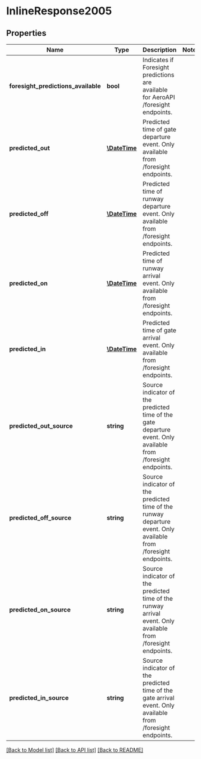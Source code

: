 # InlineResponse2005

## Properties
Name | Type | Description | Notes
------------ | ------------- | ------------- | -------------
**foresight_predictions_available** | **bool** | Indicates if Foresight predictions are available for AeroAPI /foresight endpoints. | 
**predicted_out** | [**\DateTime**](\DateTime.md) | Predicted time of gate departure event. Only available from /foresight endpoints. | 
**predicted_off** | [**\DateTime**](\DateTime.md) | Predicted time of runway departure event. Only available from /foresight endpoints. | 
**predicted_on** | [**\DateTime**](\DateTime.md) | Predicted time of runway arrival event. Only available from /foresight endpoints. | 
**predicted_in** | [**\DateTime**](\DateTime.md) | Predicted time of gate arrival event. Only available from /foresight endpoints. | 
**predicted_out_source** | **string** | Source indicator of the predicted time of the gate departure event. Only available from /foresight endpoints. | 
**predicted_off_source** | **string** | Source indicator of the predicted time of the runway departure event. Only available from /foresight endpoints. | 
**predicted_on_source** | **string** | Source indicator of the predicted time of the runway arrival event. Only available from /foresight endpoints. | 
**predicted_in_source** | **string** | Source indicator of the predicted time of the gate arrival event. Only available from /foresight endpoints. | 

[[Back to Model list]](../../README.md#documentation-for-models) [[Back to API list]](../../README.md#documentation-for-api-endpoints) [[Back to README]](../../README.md)

